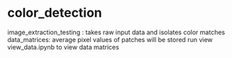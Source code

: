 # color_detection

image_extraction_testing : takes raw input data and isolates color matches
data_matrices: average pixel values of patches will be stored
run view view_data.ipynb to view data matrices
